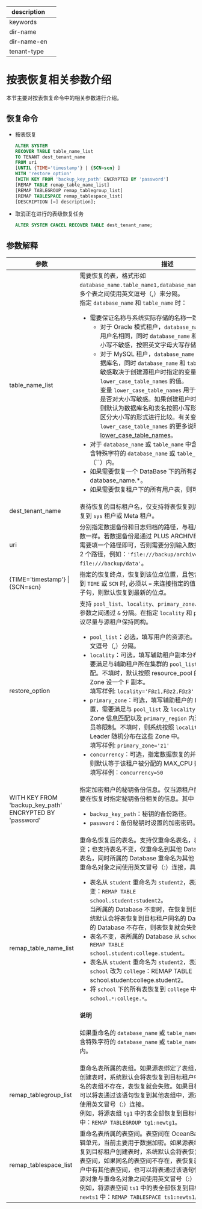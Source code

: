 |description||
|---|---|
|keywords||
|dir-name||
|dir-name-en||
|tenant-type||

# 按表恢复相关参数介绍

本节主要对按表恢复命令中的相关参数进行介绍。

## 恢复命令

* 按表恢复

  ```sql
  ALTER SYSTEM 
  RECOVER TABLE table_name_list 
  TO TENANT dest_tenant_name 
  FROM uri 
  [UNTIL {TIME='timestamp'} | {SCN=scn} ]
  WITH 'restore_option' 
  [WITH KEY FROM 'backup_key_path' ENCRYPTED BY 'password']
  [REMAP TABLE remap_table_name_list] 
  [REMAP TABLEGROUP remap_tablegroup_list] 
  [REMAP TABLESPACE remap_tablespace_list]
  [DESCRIPTION [=] description];
  ```

* 取消正在进行的表级恢复任务

   ```sql
   ALTER SYSTEM CANCEL RECOVER TABLE dest_tenant_name;
   ```

## 参数解释

|         参数                |     描述                                        |
|-----------------------------|------------------------------------------------|
|   table_name_list           |  需要恢复的表，格式形如 <code>database_name.table_name1,database_name.table_name2,...</code>，多个表之间使用英文逗号（,）来分隔。</br>指定 <code>database_name</code> 和 <code>table_name</code> 时：<ul> <li>需要保证名称与系统实际存储的名称一致。<ul><li>对于 Oracle 模式租户，<code>database_name</code> 的名称与表所在的用户名相同，同时 <code>database_name</code> 和 <code>table_name</code> 默认大小写不敏感，按照英文字母大写存储在内部表中。</li> <li>对于 MySQL 租户，<code>database_name</code> 的名称为表所属的数据库名，同时 <code>database_name</code> 和 <code>table_name</code> 是否大小写敏感取决于创建源租户时指定的变量 <code>lower_case_table_names</code> 的值。</br>变量 <code>lower_case_table_names</code> 用于设置数据库名和表名是否对大小写敏感。如果创建租户时未指定该变量的值，则默认为数据库名和表名按照小写形式进行存储，并以不区分大小写的形式进行比较。有关变量 <code>lower_case_table_names</code> 的更多说明，请参见 <a href="../../../700.reference/800.configuration-items-and-system-variables/200.system-variable/300.global-system-variable/3600.lower_case_table_names-global.md">lower_case_table_names</a>。</li></ul> </li> <li>对于 <code>database_name</code> 或 <code>table_name</code> 中含有特殊字符的场景，含特殊字符的 <code>database_name</code> 或 <code>table_name</code> 需要放在反引号（``）内。</li> <li> 如果需要恢复一个 DataBase 下的所有表，则可以表示为 database_name.\*。</li> <li>如果需要恢复租户下的所有用户表，则可以表示为 \*.\*。</li></ul>    |
|  dest_tenant_name           | 表待恢复的目标租户名，仅支持将表恢复到用户租户中，不支持恢复到 `sys` 租户或 Meta 租户。                                             |
|  uri                        | 分别指定数据备份和日志归档的路径，与租户级物理恢复命令的参数一样。若数据备份是通过 PLUS ARCHIVELOG 方式发起的，只需要填一个路径即可，否则需要分别输入数据备份和日志归档至少 2 个路径，例如：`'file:///backup/archive, file:///backup/data'`。                                               |
|    {TIME='timestamp'} \| {SCN=scn}          | 指定的恢复终点，恢复到该位点位置，且包含该位点。当指定恢复到 `TIME` 或 `SCN` 时, 必须以 `=` 来连接指定的值。如果不指定 `UNTIL` 子句，则默认恢复到最新的位点。                                              |
| restore_option     | 支持 `pool_list`、`locality`、`primary_zone`、`concurrency`，不同参数之间通过 `&` 分隔。在指定 `locality` 和 `primary_zone` 时，建议尽量与源租户保持同构。<ul><li>`pool_list`：必选，填写用户的资源池。多个资源池之间用英文逗号（,）分隔。</li>  <li>`locality`：可选，填写辅助租户副本分布的 Locality 信息，需要满足与辅助租户所在集群的 `pool_list` 的 Zone 信息相匹配。不填时，默认按照 resource_pool 的 `zone_list` 为每个 Zone 设一个 F 副本。</br>填写样例: `locality='F@z1,F@z2,F@z3'` </li> <li> `primary_zone`：可选，填写辅助租户的 Leader 副本的偏好位置，需要满足与  `pool_list` 及 `locality` 的匹配，即需要满足 Zone 信息匹配以及 `primary_region` 内至少有两个 Paxos 成员等限制。不填时，则系统按照 `locality` 的 `zone_list` 将 Leader 随机分布在这些 Zone 中。 </br>填写样例: `primary_zone='z1'`</li> <li>`concurrency`：可选，指定数据恢复的并发度。如果不指定，则默认等于该租户被分配的 MAX_CPU 数。</br>填写样例：`concurrency=50` </li></ul>   |
| WITH KEY FROM 'backup_key_path' ENCRYPTED BY 'password' | 指定加密租户的秘钥备份信息。仅当源租户配置了透明加密，才需要在恢复时指定秘钥备份相关的信息。其中：<ul><li><code>backup_key_path</code>：秘钥的备份路径。</li> <li><code>password</code>：备份秘钥时设置的加密密码。</li></ul> |
|  remap_table_name_list      | 重命名恢复后的表名。支持仅重命名表名，表所属的 Database 不变；也支持表名不变，仅重命名到其他 Database；还支持重命名表名，同时所属的 Database 重命名为其他 Database。源对象与重命名对象之间使用英文冒号（:）连接，具体格式的示例如下：<ul> <li>表名从 <code>student</code> 重命名为 <code>student2</code>，表所属的 Database 不变：<code>REMAP TABLE school.student:student2</code>。</br>当所属的 Database 不变时，在恢复到目标租户创建表时，系统默认会将表恢复到目标租户同名的 Database 中，如果同名的 Database 不存在，则表恢复就会失败。</li> <li>表名不变，表所属的 Database 从 <code>school</code> 改为 <code>college</code>：<code>REMAP TABLE school.student:college.student</code>。</li> <li>表名从 <code>student</code> 重命名为 <code>student2</code>，表所属的 Database 从 <code>school</code> 改为 <code>college</code>：</code>REMAP TABLE school.student:college.student2</code>。</li> <li>将 <code>school</code> 下的所有表恢复到 <code>college</code> 中：<code>REMAP TABLE school.`*`:college.`*`</code>。 </li></ul> <main id="notice" type='explain'><h4>说明</h4><p>如果重命名的 <code>database_name</code> 或 <code>table_name</code> 中含有特殊字符，则含特殊字符的 <code>database_name</code> 或 <code>table_name</code> 需要放在反引号（``）内。</p></main>       |
|  remap_tablegroup_list      | 重命名表所属的表组。如果源表绑定了表组，则在恢复到目标租户创建表时，系统默认会将表恢复到目标租户中同名的表组，如果同名的表组不存在，表恢复就会失败。如果目标租户中有其他表组，可以将表通过该语句恢复到其他表组中，源对象与重命名对象之间使用英文冒号（:）连接。 </br>例如，将源表组 <code>tg1</code> 中的表全部恢复到目标租户的表组 <code>newtg1</code> 中：<code>REMAP TABLEGROUP tg1:newtg1</code>。                                              |
|  remap_tablespace_list      | 重命名表所属的表空间。表空间在 OceanBase 数据库中是一个逻辑单元，当前主要用于数据加密。如果源表绑定了表空间，则在恢复到目标租户创建表时，系统默认会将表恢复到目标租户中同名的表空间，如果同名的表空间不存在，表恢复就会失败。如果目标租户中有其他表空间，也可以将表通过该语句恢复到其他表空间中，源对象与重命名对象之间使用英文冒号（:）连接。</br> 例如，将源表空间 <code>ts1</code> 中的表全部恢复到目标租户的表空间 <code>newts1</code> 中：<code>REMAP TABLESPACE ts1:newts1</code>。                                             |
